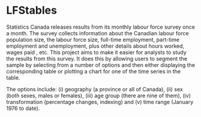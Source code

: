 # LFStables

Statistics Canada releases results from its monthly labour force survey once a month. The survey collects information about the Canadian labour force population size, the labour force size, full-time employment, part-time employment and unemployment, plus other details about hours worked, wages paid , etc. This project aims to make it easier for analysts to study the results from this survey. It does this by allowing users to segment the sample by selecting from a number of options and then either displaying the corresponding table or plotting a chart for one of the time series in the table.

The options include: (i) geography (a province or all of Canada), (ii) sex (both sexes, males or females), (iii) age group (there are nine of them), (iv) transformation (percentage changes, indexing) and (v) time range (January 1976 to date). 
